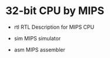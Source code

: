32-bit CPU by MIPS
============================================================

* rtl
  RTL Description for MIPS CPU

* sim
  MIPS simulator

* asm
  MIPS assembler
